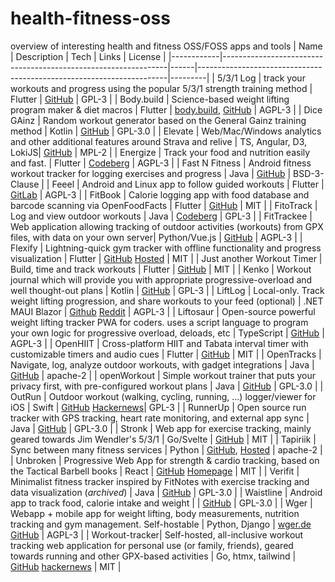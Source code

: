 # health-fitness-oss
overview of interesting health and fitness OSS/FOSS apps and tools
| Name       | Description                                                    | Tech | Links                                                                 | License |
|------------|----------------------------------------------------------------|------|----------------------------------------------------------------------|---------|
| 5/3/1 Log | track your workouts and progress using the popular 5/3/1 strength training method | Flutter | [GitHub](https://github.com/Willames-Jr/fivetone_log) | GPL-3 |
| Body.build | Science-based weight lifting program maker & diet macros       | Flutter | [body.build](https://body.build), [GitHub](https://github.com/Dieterbe/body.build) | AGPL-3 |
| Dice GAinz | Random workout generator based on the General Gainz training method | Kotlin | [GitHub](https://github.com/ramzan/dicegainz) | GPL-3.0 |
| Elevate    | Web/Mac/Windows analytics and other additional features around Strava and relive | TS, Angular, D3, LokiJS| [GitHub](https://github.com/thomaschampagne/elevate)                  |      MPL-2   |
| Energize   | Track your food and nutrition easily and fast.               | Flutter | [Codeberg](https://codeberg.org/epinez/Energize)                     |      AGPL-3   |
| Fast N Fitness | Android fitness workout tracker for logging exercises and progress | Java | [GitHub](https://github.com/brodeurlv/fastnfitness) | BSD-3-Clause |
| Feeel      | Android and Linux app to follow guided workouts       | Flutter | [GitLab](https://gitlab.com/enjoyingfoss/feeel)                       |      AGPL-3   |
| FitBook | Calorie logging app with food database and barcode scanning via OpenFoodFacts | Flutter | [GitHub](https://github.com/brandonp2412/FitBook) | MIT |
| FitoTrack  | Log and view outdoor workouts                                 | Java | [Codeberg](https://codeberg.org/jannis/FitoTrack)                    |     GPL-3    |
| FitTrackee | Web application allowing tracking of outdoor activities (workouts) from GPX files, with data on your own server| Python/Vue.js | [GitHub](https://github.com/SamR1/FitTrackee)      |       AGPL-3  |
| Flexify | Lightning-quick gym tracker with offline functionality and progress visualization | Flutter | [GitHub](https://github.com/brandonp2412/Flexify) [Hosted](https://brandonp2412.github.io/Flexify/) | MIT |
| Just another Workout Timer | Build, time and track workouts | Flutter | [GitHub](https://github.com/blockbasti/just_another_workout_timer) | MIT |
| Kenko | Workout journal which will provide you with appropriate progressive-overload and well thought-out plans | Kotlin | [GitHub](https://github.com/Iamlooker/Kenko) | GPL-3 |
| LiftLog    | Local-only. Track weight lifting progression, and share workouts to your feed (optional) | .NET MAUI Blazor | [Github](https://github.com/LiamMorrow/LiftLog) [Reddit](https://www.reddit.com/r/opensource/comments/17vp9pp/liftlog_an_easy_to_use_open_source_gym_tracking/) | AGPL-3    |
| Liftosaur | Open-source powerful weight lifting tracker PWA for coders. uses a script language to program your own logic for progressive overload, deloads, etc | TypeScript | [GitHub](https://github.com/astashov/liftosaur)                      |    AGPL-3     |
| OpenHIIT | Cross-platform HIIT and Tabata interval timer with customizable timers and audio cues | Flutter | [GitHub](https://github.com/a-mabe/OpenHIIT) | MIT |
| OpenTracks | Navigate, log, analyze outdoor workouts, with gadget integrations | Java | [GitHub](https://github.com/OpenTracksApp/OpenTracks) | apache-2 |
| openWorkout | Simple workout trainer that puts your privacy first, with pre-configured workout plans | Java | [GitHub](https://github.com/oliexdev/openWorkout) | GPL-3.0 |
| OutRun | Outdoor workout (walking, cycling, running, ...) logger/viewer for iOS | Swift | [GitHub](https://github.com/timfraedrich/OutRun) [Hackernews](https://news.ycombinator.com/item?id=41983415)| GPL-3 |
| RunnerUp | Open source run tracker with GPS tracking, heart rate monitoring, and external app sync | Java | [GitHub](https://github.com/jonasoreland/runnerup) | GPL-3.0 |
| Stronk | Web app for exercise tracking, mainly geared towards Jim Wendler's 5/3/1 | Go/Svelte | [GitHub](https://github.com/bcspragu/stronk) | MIT |
| Tapiriik   | Sync between many fitness services                            | Python | [GitHub](https://github.com/cpfair/tapiriik), [Hosted](https://tapiriik.com/)                          |   apache-2      |
| Unbroken | Progressive Web App for strength & cardio tracking, based on the Tactical Barbell books | React | [GitHub](https://github.com/Bruno-366/Unbroken) [Homepage](https://unbroken-app.com/) | MIT |
| Verifit | Minimalist fitness tracker inspired by FitNotes with exercise tracking and data visualization (*archived*) | Java | [GitHub](https://github.com/MakisChristou/verifit) | GPL-3.0 |
| Waistline  | Android app to track food, calorie intake and weight       |  | [GitHub](https://github.com/davidhealey/waistline)                    | GPL-3.0 |
| Wger       | Webapp + mobile app for weight lifting, body measurements, nutrition tracking and gym management. Self-hostable | Python, Django | [wger.de](https://wger.de)    [GitHub](https://github.com/wger-project)                                          | AGPL-3    |
| Workout-tracker| Self-hosted, all-inclusive workout tracking web application for personal use (or family, friends), geared towards running and other GPX-based activities | Go, htmx, tailwind | [GitHub](https://github.com/jovandeginste/workout-tracker)    [hackernews](https://news.ycombinator.com/item?id=39549194) | MIT |
